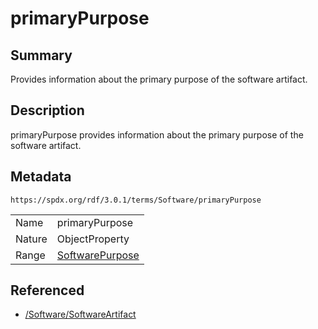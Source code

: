 <!-- Automatically generated by spec-parser v2.5.0 on 2024-08-10T18:46:28.607668+00:00 -->
<!-- SPDX-License-Identifier: Community-Spec-1.0 -->

# primaryPurpose

## Summary

Provides information about the primary purpose of the software artifact.


## Description

primaryPurpose provides information about the primary purpose of the software
artifact.


## Metadata

`https://spdx.org/rdf/3.0.1/terms/Software/primaryPurpose`


| | |
|---|---|
| Name | primaryPurpose |
| Nature | ObjectProperty |
| Range | [SoftwarePurpose](../Vocabularies/SoftwarePurpose.md) |




## Referenced

- [/Software/SoftwareArtifact](../../Software/Classes/SoftwareArtifact.md)


